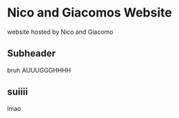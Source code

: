 # Nico and Giacomos Website

website hosted by Nico and Giacomo


## Subheader

bruh AUUUGGGHHHH

## suiiii

lmao
